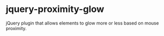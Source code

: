 # jquery-proximity-glow
jQuery plugin that allows elements to glow more or less based on mouse proximity.

